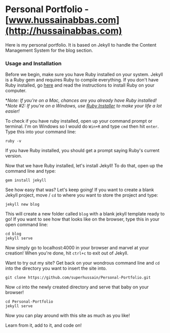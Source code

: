 # Personal Portfolio - [www.hussainabbas.com](http://hussainabbas.com)
Here is my personal portfolio. It is based on Jekyll to handle the Content Management System for the blog section. 

### Usage and Installation ###

Before we begin, make sure you have Ruby installed on your system. Jekyll is a Ruby gem and requires Ruby to compile everything. If you don't have Ruby installed, go [here](https://www.ruby-lang.org/en/documentation/installation) and read the instructions to install Ruby on your computer. 

**Note: If you're on a Mac, chances are you already have Ruby installed!*
**Note #2: If you're on a Windows, use [Ruby Installer](http://rubyinstaller.org/) to make your life a lot easier!*

To check if you have ruby installed, open up your command prompt or terminal. I'm on Windows so I would do `Win+R` and type `cmd` then hit `enter`. Type this into your command line:

    ruby -v

If you have Ruby installed, you should get a prompt saying Ruby's current version. 

Now that we have Ruby installed, let's install Jekyll! To do that, open up the command line and type:

    gem install jekyll

See how easy that was? Let's keep going! If you want to create a blank Jekyll project, move / `cd` to where you want to store the project and type:

    jekyll new blog

This will create a new folder called `blog` with a blank jekyll template ready to go! If you want to see how that looks like on the browser, type this in your open command line:

    cd blog
    jekyll serve
  
Now simply go to localhost:4000 in your browser and marvel at your creation! When you're done, hit `ctrl+c` to exit out of Jekyll. 

Want to try out my site? Get back on your wondrous command line and `cd` into the directory you want to insert the site into.

    git clone https://github.com/superhussain/Personal-Portfolio.git

Now `cd` into the newly created directory and serve that baby on your browser!

    cd Personal-Portfolio
    jekyll serve

Now you can play around with this site as much as you like! 

Learn from it, add to it, and code on! 
